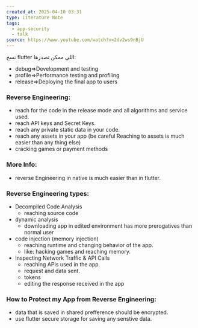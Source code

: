```yaml
---
created_at: 2025-04-10 03:31
type: Literature Note
tags:
  - app-security
  - talk
source: https://www.youtube.com/watch?v=2dv2ws9nBjU
---
```

نسخ flutter اللي ممكن تصدرها:
- debug=>Development and testing
- profile=>Performance testing and profiling
- release=>Deploying the final app to users
### Reverse Engineering:
- reach for the code in the release mode and all algorithms and service used.
- reach API keys and Secret Keys.
- reach any private static data in your code.
- reach any assets in your app (be careful Reaching to assets is much easier than any thing else)
- cracking games or payment methods
### More Info:
- reverse Engineering in native is much easier than in flutter.
### Reverse Engineering types:
- Decompiled Code Analysis
	- reaching source code
- dynamic analysis
	- downloading app in edited environment has more prerogatives than normal user
- code injection (memory injection)
	- reaching runtime and changing behavior of the app.
	- like: hacking games and reaching memory.
- Inspecting Network Traffic & API Calls
	- reaching APIs used in the app.
	- request and data sent.
	- tokens
	- editing the response received in the app
### How to Protect my App from Reverse Engineering:
- data that is saved in shared prefference should be encrypted.
- use flutter secure storage for saving any senstive data.


